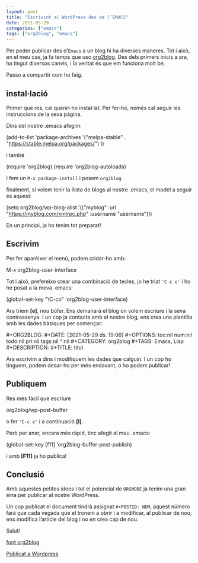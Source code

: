 ```yaml
---
layout: post
title: "Escrivint al WordPress des de l’EMACS"
date: 2021-05-29
categories: ["emacs"]
tags: ["org2blog", "emacs"]
---
```


Per poder publicar des d’`Emacs` a un blog hi ha diverses maneres. Tot i això, en el meu cas, ja fa temps que uso [org2blog](https://github.com/org2blog/org2blog). Des dels primers inicis a ara, ha tingut diversos canvis, i la veritat és que em funciona molt bé.

Passo a compartir com ho faig.

## instal·lació

Primer que res, cal quenir-ho instal·lat. Per fer-ho, només cal seguir les instruccions de la seva pàgina.

Dins del nostre .emacs afegim:

(add-to-list 'package-archives
	     '("melpa-stable" . "https://stable.melpa.org/packages/") t)

i també

(require 'org2blog)
(require 'org2blog-autoloads)

I fem un `M-x package-install` i posem `org2blog`

finalment, si volem tenir la llista de blogs al nostre .emacs, el model a seguir és aquest:

(setq org2blog/wp-blog-alist
      '(("myblog"
	 :url "https://myblog.com/xmlrpc.php"
	 :username "username")))

En un principi, ja ho tenim tot preparat!

## Escrivim

Per fer aparèixer el menú, podem cridar-ho amb:

M-x org2blog-user-interface

Tot i això, prefereixo crear una combinació de tecles, jo he triat `'C-c o'` i ho he posat a la meva .emacs:

(global-set-key "\C-co" 'org2blog-user-interface)

Ara triem **[e]**, nou búfer. Ens demanarà el blog on volem escriure i la seva contrassenya. I un cop ja contacta amb el nostre blog, ens crea una plantilla amb les dades bàsiques per començar:

#+ORG2BLOG:
#+DATE: [2021-05-29 ds. 19:06]
#+OPTIONS: toc:nil num:nil todo:nil pri:nil tags:nil ^:nil
#+CATEGORY: org2blog
#+TAGS: Emacs, Lisp
#+DESCRIPTION:
#+TITLE: títol

Ara escrivim a dins i modifiquem les dades que calguin. I un cop ho tinguem, podem desar-ho per més endavant, o ho podem publicar!

## Publiquem

Res més fàcil que escriure

org2blog/wp-post-buffer

o fer `'C-c o'` i a continuació **[l]**.

Però per anar, encara més ràpid, tinc afegit al meu .emacs:

(global-set-key [f11] 'org2blog-buffer-post-publish)

i amb **[F11]** ja ho publica!

## Conclusió

Amb aquestes petites idees i tot el potencial de `ORGMODE` ja tenim una gran eina per publicar al nostre WordPress.

Un cop publicat el document tindrà assignat `#+POSTID: NUM`, aquest número farà que cada vegada que el tronem a obrir i a modificar, al publicar de nou, ens modifica l’article del blog i no en crea cap de nou.

Salut!

[font org2blog](https://github.com/org2blog/org2blog)

[Publicat a Wordpress](https://croniqueslinux.wordpress.com/2021/05/29/escrivint-al-wordpress-des-de-lemacs/)
